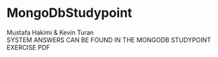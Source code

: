 # MongoDbStudypoint
Mustafa Hakimi & Kevin Turan<br>
SYSTEM ANSWERS CAN BE FOUND IN THE MONGODB STUDYPOINT EXERCISE PDF 
